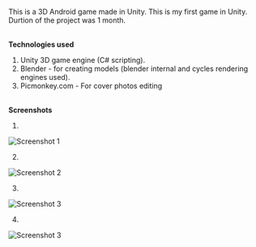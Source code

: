 This is a 3D Android game made in Unity. This is my first game in Unity. 
Durtion of the project was 1 month.
<br><br>


<b>Technologies used</b>

1. Unity 3D game engine (C# scripting).
2. Blender - for creating models (blender internal and cycles rendering engines used).
3. Picmonkey.com - For cover photos editing

<br>
<b>Screenshots</b>

1. <br>
![Screenshot 1](https://github.com/Pirocket/CountryDriver/blob/master/GameScreenshots/CountryDriver1.PNG "")

2. <br>
![Screenshot 2](https://github.com/Pirocket/CountryDriver/blob/master/GameScreenshots/CountryDriver2.PNG "")

3. <br>
![Screenshot 3](https://github.com/Pirocket/CountryDriver/blob/master/GameScreenshots/CountryDriver3.PNG "")

4. <br>
![Screenshot 3](https://github.com/Pirocket/CountryDriver/blob/master/GameScreenshots/CountryDriver4.PNG "")
